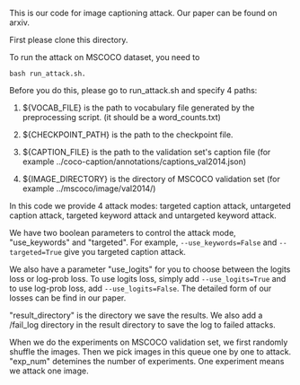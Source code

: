 
This is our code for image captioning attack. Our paper can be found on arxiv.

First please clone this directory.

To run the attack on MSCOCO dataset, you need to 
```
bash run_attack.sh. 
```
Before you do this, please go to run_attack.sh and specify 4 paths:

1. ${VOCAB_FILE} is the path to vocabulary file generated by the preprocessing script. (it should be a word_counts.txt)

2. ${CHECKPOINT_PATH} is the path to the checkpoint file.

3. ${CAPTION_FILE} is the path to the validation set's caption file (for example ../coco-caption/annotations/captions_val2014.json)

4. ${IMAGE_DIRECTORY} is the directory of MSCOCO validation set (for example ../mscoco/image/val2014/)

In this code we provide 4 attack modes: targeted caption attack, untargeted caption attack, targeted keyword attack and untargeted keyword attack. 

We have two boolean parameters to control the attack mode, "use_keywords" and "targeted". 
For example, ```--use_keywords=False``` and ```--targeted=True``` give you targeted caption attack. 

We also have a parameter "use_logits" for you to choose between the logits loss or log-prob loss. To use logits loss, simply add ```--use_logits=True``` and to use log-prob loss, add ```--use_logits=False```. The detailed form of our losses can be find in our paper.

"result_directory" is the directory we save the results. We also add a /fail_log directory in the result directory to save the log to failed attacks. 

When we do the experiments on MSCOCO validation set, we first randomly shuffle the images. Then we pick images in this queue one by one to attack. "exp_num" detemines the number of experiments. One experiment means we attack one image.  

